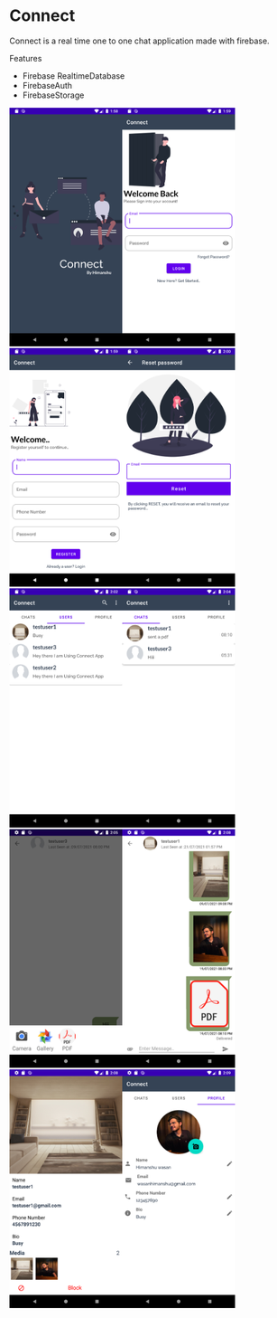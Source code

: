 # Connect
<p> Connect is a real time one to one chat application made with firebase.</p>

<p>Features</p>
<ul>
  <li>Firebase RealtimeDatabase</li>
  <li>FirebaseAuth</li>
  <li>FirebaseStorage</li>
  </ul>
  
  
 <img src="Screenshots/device-2021-07-21-135916.png" width="200"><img src="Screenshots/device-2021-07-21-135936.png" width="200">  
 <img src="Screenshots/device-2021-07-21-135953.png" width="200"><img src="Screenshots/device-2021-07-21-140008.png" width="200">
 <img src="Screenshots/device-2021-07-21-140247.png" width="200"><img src="Screenshots/device-2021-07-21-140437.png" width="200">
 <img src="Screenshots/device-2021-07-21-140557.png" width="200"><img src="Screenshots/device-2021-07-21-140836.png" width="200">
 <img src="Screenshots/device-2021-07-21-140903.png" width="200"><img src="Screenshots/device-2021-07-21-140936.png" width="200">
 
 
  

